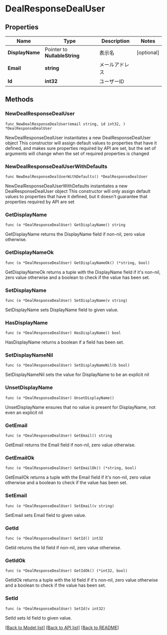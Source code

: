 # DealResponseDealUser

## Properties

Name | Type | Description | Notes
------------ | ------------- | ------------- | -------------
**DisplayName** | Pointer to **NullableString** | 表示名 | [optional] 
**Email** | **string** | メールアドレス | 
**Id** | **int32** | ユーザーID | 

## Methods

### NewDealResponseDealUser

`func NewDealResponseDealUser(email string, id int32, ) *DealResponseDealUser`

NewDealResponseDealUser instantiates a new DealResponseDealUser object
This constructor will assign default values to properties that have it defined,
and makes sure properties required by API are set, but the set of arguments
will change when the set of required properties is changed

### NewDealResponseDealUserWithDefaults

`func NewDealResponseDealUserWithDefaults() *DealResponseDealUser`

NewDealResponseDealUserWithDefaults instantiates a new DealResponseDealUser object
This constructor will only assign default values to properties that have it defined,
but it doesn't guarantee that properties required by API are set

### GetDisplayName

`func (o *DealResponseDealUser) GetDisplayName() string`

GetDisplayName returns the DisplayName field if non-nil, zero value otherwise.

### GetDisplayNameOk

`func (o *DealResponseDealUser) GetDisplayNameOk() (*string, bool)`

GetDisplayNameOk returns a tuple with the DisplayName field if it's non-nil, zero value otherwise
and a boolean to check if the value has been set.

### SetDisplayName

`func (o *DealResponseDealUser) SetDisplayName(v string)`

SetDisplayName sets DisplayName field to given value.

### HasDisplayName

`func (o *DealResponseDealUser) HasDisplayName() bool`

HasDisplayName returns a boolean if a field has been set.

### SetDisplayNameNil

`func (o *DealResponseDealUser) SetDisplayNameNil(b bool)`

 SetDisplayNameNil sets the value for DisplayName to be an explicit nil

### UnsetDisplayName
`func (o *DealResponseDealUser) UnsetDisplayName()`

UnsetDisplayName ensures that no value is present for DisplayName, not even an explicit nil
### GetEmail

`func (o *DealResponseDealUser) GetEmail() string`

GetEmail returns the Email field if non-nil, zero value otherwise.

### GetEmailOk

`func (o *DealResponseDealUser) GetEmailOk() (*string, bool)`

GetEmailOk returns a tuple with the Email field if it's non-nil, zero value otherwise
and a boolean to check if the value has been set.

### SetEmail

`func (o *DealResponseDealUser) SetEmail(v string)`

SetEmail sets Email field to given value.


### GetId

`func (o *DealResponseDealUser) GetId() int32`

GetId returns the Id field if non-nil, zero value otherwise.

### GetIdOk

`func (o *DealResponseDealUser) GetIdOk() (*int32, bool)`

GetIdOk returns a tuple with the Id field if it's non-nil, zero value otherwise
and a boolean to check if the value has been set.

### SetId

`func (o *DealResponseDealUser) SetId(v int32)`

SetId sets Id field to given value.



[[Back to Model list]](../README.md#documentation-for-models) [[Back to API list]](../README.md#documentation-for-api-endpoints) [[Back to README]](../README.md)


